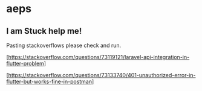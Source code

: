 # aeps

## I am Stuck help me!
Pasting stackoverflows please check and run.

[https://stackoverflow.com/questions/73119121/laravel-api-integration-in-flutter-problem]

[https://stackoverflow.com/questions/73133740/401-unauthorized-error-in-flutter-but-works-fine-in-postman]